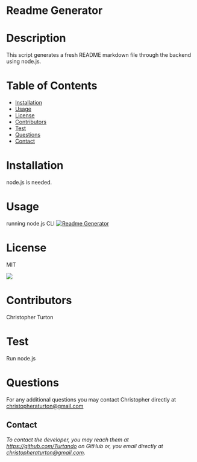

# Readme Generator


# Description 
This script generates a fresh README markdown file through the backend using node.js.


# Table of Contents 
* [Installation](#installation)
* [Usage](#usage)
* [License](#license)
* [Contributors](#contributors)
* [Test](#test)
* [Questions](#questions)
* [Contact](#contact)

# Installation
 
node.js is needed.


# Usage

running node.js CLI
[![Readme Generator](http://img.youtube.com/vi/ASpNMcnwMUE/0.jpg)](http://www.youtube.com/watch?v=ASpNMcnwMUE "Good-Readme-Generator")

# License

MIT

![](https://img.shields.io/badge/build-readme-green)


# Contributors

Christopher Turton


# Test

Run node.js 


# Questions

For any additional questions you may contact Christopher directly at christopheraturton@gmail.com


## Contact
*To contact the developer, you may reach them at https://github.com/Turtando on GitHub or, you email directly at christopheraturton@gmail.com.*


